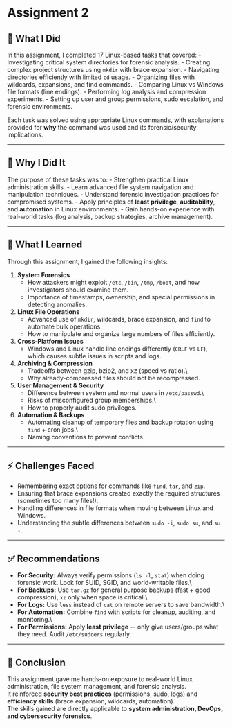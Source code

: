 # Assignment 2

## 📌 What I Did

In this assignment, I completed 17 Linux-based tasks that covered: -
Investigating critical system directories for forensic analysis. -
Creating complex project structures using `mkdir` with brace
expansion. - Navigating directories efficiently with limited `cd`
usage. - Organizing files with wildcards, expansions, and find
commands. - Comparing Linux vs Windows file formats (line endings). -
Performing log analysis and compression experiments. - Setting up user
and group permissions, sudo escalation, and forensic environments.

Each task was solved using appropriate Linux commands, with explanations
provided for **why** the command was used and its forensic/security
implications.

------------------------------------------------------------------------

## 🎯 Why I Did It

The purpose of these tasks was to: - Strengthen practical Linux
administration skills. - Learn advanced file system navigation and
manipulation techniques. - Understand forensic investigation practices
for compromised systems. - Apply principles of **least privilege**,
**auditability**, and **automation** in Linux environments. - Gain
hands-on experience with real-world tasks (log analysis, backup
strategies, archive management).

------------------------------------------------------------------------

## 📖 What I Learned

Through this assignment, I gained the following insights:

1.  **System Forensics**
    -   How attackers might exploit `/etc`, `/bin`, `/tmp`, `/boot`, and
        how investigators should examine them.
    -   Importance of timestamps, ownership, and special permissions in
        detecting anomalies.
2.  **Linux File Operations**
    -   Advanced use of `mkdir`, wildcards, brace expansion, and `find`
        to automate bulk operations.
    -   How to manipulate and organize large numbers of files
        efficiently.
3.  **Cross-Platform Issues**
    -   Windows and Linux handle line endings differently (`CRLF` vs
        `LF`), which causes subtle issues in scripts and logs.
4.  **Archiving & Compression**
    -   Tradeoffs between gzip, bzip2, and xz (speed vs ratio).\
    -   Why already-compressed files should not be recompressed.
5.  **User Management & Security**
    -   Difference between system and normal users in `/etc/passwd`.\
    -   Risks of misconfigured group memberships.\
    -   How to properly audit sudo privileges.
6.  **Automation & Backups**
    -   Automating cleanup of temporary files and backup rotation using
        `find` + cron jobs.\
    -   Naming conventions to prevent conflicts.

------------------------------------------------------------------------

## ⚡ Challenges Faced

-   Remembering exact options for commands like `find`, `tar`, and
    `zip`.
-   Ensuring that brace expansions created exactly the required
    structures (sometimes too many files!).
-   Handling differences in file formats when moving between Linux and
    Windows.
-   Understanding the subtle differences between `sudo -i`, `sudo su`,
    and `su -`.

------------------------------------------------------------------------

## ✅ Recommendations

-   **For Security:** Always verify permissions (`ls -l`, `stat`) when
    doing forensic work. Look for SUID, SGID, and world-writable files.\
-   **For Backups:** Use `tar.gz` for general purpose backups (fast +
    good compression), `xz` only when space is critical.\
-   **For Logs:** Use `less` instead of `cat` on remote servers to save
    bandwidth.\
-   **For Automation:** Combine `find` with scripts for cleanup,
    auditing, and monitoring.\
-   **For Permissions:** Apply **least privilege** -- only give
    users/groups what they need. Audit `/etc/sudoers` regularly.

------------------------------------------------------------------------

## 📌 Conclusion

This assignment gave me hands-on exposure to real-world Linux
administration, file system management, and forensic analysis.\
It reinforced **security best practices** (permissions, sudo, logs) and
**efficiency skills** (brace expansion, wildcards, automation).\
The skills gained are directly applicable to **system administration,
DevOps, and cybersecurity forensics**.
